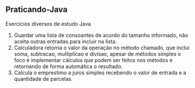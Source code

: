 ## Praticando-Java
Exercícios diversos de estudo Java
1. Guardar uma lista de consoantes de acordo do tamanho informado, não aceita outras entradas para incluir na lista.
2. Calculadora retorna o valor da operação no método chamado, que inclui soma, subtracao, multiplicao e divisao, apesar de métodos simples o foco é implementar cálculos que podem ser feitos nos métodos e retornando de forma automática o resultado.
3. Calcula o emprestimo a juros simples recebendo o valor de entrada e a quantidade de parcelas.
